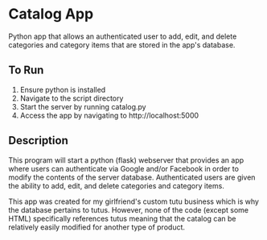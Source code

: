 Catalog App
==================
Python app that allows an authenticated user to add, edit, and delete categories and category items that are stored in the app's database.


To Run
------

1. Ensure python is installed
2. Navigate to the script directory
3. Start the server by running catalog.py
4. Access the app by navigating to http://localhost:5000


Description
-------------

This program will start a python (flask) webserver that provides an app where users can authenticate via Google and/or Facebook in order to modify the contents of the server database. Authenticated users are given the ability to add, edit, and delete categories and category items.

This app was created for my girlfriend's custom tutu business which is why the database pertains to tutus. However, none of the code (except some HTML) specifically references tutus meaning that the catalog can be relatively easily modified for another type of product.  
